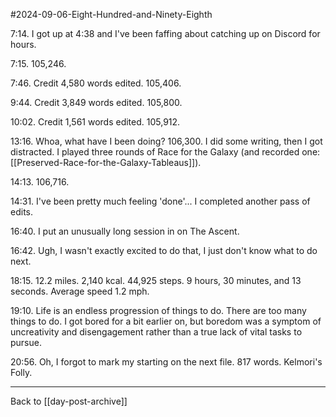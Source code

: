 #2024-09-06-Eight-Hundred-and-Ninety-Eighth

7:14.  I got up at 4:38 and I've been faffing about catching up on Discord for hours.

7:15.  105,246.

7:46.  Credit 4,580 words edited.  105,406.

9:44.  Credit 3,849 words edited.  105,800.

10:02.  Credit 1,561 words edited.  105,912.

13:16.  Whoa, what have I been doing?  106,300.  I did some writing, then I got distracted.  I played three rounds of Race for the Galaxy (and recorded one: [[Preserved-Race-for-the-Galaxy-Tableaus]]).

14:13.  106,716.

14:31.  I've been pretty much feeling 'done'...  I completed another pass of edits.

16:40.  I put an unusually long session in on The Ascent.

16:42.  Ugh, I wasn't exactly excited to do that, I just don't know what to do next.

18:15.  12.2 miles.  2,140 kcal.  44,925 steps.  9 hours, 30 minutes, and 13 seconds.  Average speed 1.2 mph.

19:10.  Life is an endless progression of things to do.  There are too many things to do.  I got bored for a bit earlier on, but boredom was a symptom of uncreativity and disengagement rather than a true lack of vital tasks to pursue.

20:56.  Oh, I forgot to mark my starting on the next file.  817 words.  Kelmori's Folly.

---
Back to [[day-post-archive]]